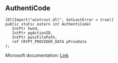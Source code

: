 ## AuthentiCode

```
[DllImport("wintrust.dll", SetLastError = true)]
public static extern int AuthentiCode(
   IntPtr hwnd,
   IntPtr pgActionID,
   IntPtr pwszFilePath,
   ref CRYPT_PROVIDER_DATA pProvData
);
```

Microsoft documentation: [Link](https://learn.microsoft.com/en-us/windows-hardware/drivers/install/authenticode)
